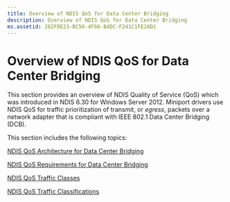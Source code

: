 ```yaml
---
title: Overview of NDIS QoS for Data Center Bridging
description: Overview of NDIS QoS for Data Center Bridging
ms.assetid: 282F8E23-BC56-4F66-B4DC-F241C1FE2AD1
---
```


# Overview of NDIS QoS for Data Center Bridging


This section provides an overview of NDIS Quality of Service (QoS) which was introduced in NDIS 6.30 for Windows Server 2012. Miniport drivers use NDIS QoS for traffic prioritization of transmit, or *egress*, packets over a network adapter that is compliant with IEEE 802.1 Data Center Bridging (DCB).

This section includes the following topics:

[NDIS QoS Architecture for Data Center Bridging](ndis-qos-architecture-for-data-center-bridging.md)

[NDIS QoS Requirements for Data Center Bridging](ndis-qos-requirements-for-data-center-bridging.md)

[NDIS QoS Traffic Classes](ndis-qos-traffic-classes.md)

[NDIS QoS Traffic Classifications](ndis-qos-traffic-classifications.md)

 

 





